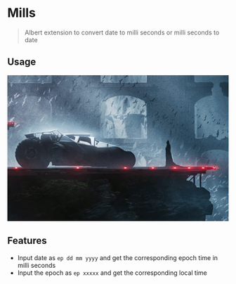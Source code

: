 # Mills

> Albert extension to convert date to milli seconds or milli seconds to date

## Usage
![Workflow Screenshot](Demo.gif)

## Features

- Input date as `ep dd mm yyyy` and get the corresponding epoch time in milli seconds
- Input the epoch as `ep xxxxx` and get the corresponding local time